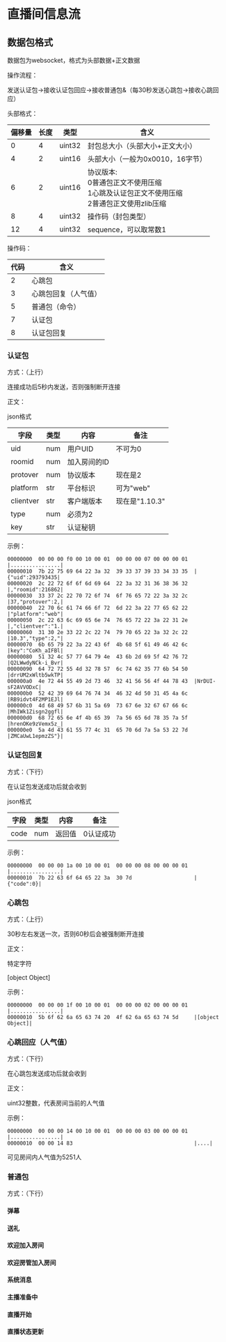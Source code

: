 # 直播间信息流

## 数据包格式

数据包为websocket，格式为头部数据+正文数据

操作流程：

发送认证包->接收认证包回应->接收普通包&（每30秒发送心跳包->接收心跳回应）

头部格式：

| 偏移量 | 长度 | 类型   | 含义                                                         |
| ------ | ---- | ------ | ------------------------------------------------------------ |
| 0      | 4    | uint32 | 封包总大小（头部大小+正文大小）                              |
| 4      | 2    | uint16 | 头部大小（一般为0x0010，16字节）                             |
| 6      | 2    | uint16 | 协议版本:<br />0普通包正文不使用压缩 <br />1心跳及认证包正文不使用压缩<br />2普通包正文使用zlib压缩 |
| 8      | 4    | uint32 | 操作码（封包类型）                                           |
| 12     | 4    | uint32 | sequence，可以取常数1                                        |

操作码：

| 代码 | 含义                 |
| ---- | -------------------- |
| 2    | 心跳包               |
| 3    | 心跳包回复（人气值） |
| 5    | 普通包（命令）       |
| 7    | 认证包               |
| 8    | 认证包回复           |

### 认证包

方式：（上行）

连接成功后5秒内发送，否则强制断开连接

正文：

json格式

| 字段      | 类型 | 内容         | 备注           |
| --------- | ---- | ------------ | -------------- |
| uid       | num  | 用户UID      | 不可为0        |
| roomid    | num  | 加入房间的ID |                |
| protover  | num  | 协议版本     | 现在是2        |
| platform  | str  | 平台标识     | 可为"web"      |
| clientver | str  | 客户端版本   | 现在是"1.10.3" |
| type      | num  | 必须为2      |                |
| key       | str  | 认证秘钥     |                |

示例：

```
00000000  00 00 00 f0 00 10 00 01  00 00 00 07 00 00 00 01  |................|
00000010  7b 22 75 69 64 22 3a 32  39 33 37 39 33 34 33 35  |{"uid":293793435|
00000020  2c 22 72 6f 6f 6d 69 64  22 3a 32 31 36 38 36 32  |,"roomid":216862|
00000030  33 37 2c 22 70 72 6f 74  6f 76 65 72 22 3a 32 2c  |37,"protover":2,|
00000040  22 70 6c 61 74 66 6f 72  6d 22 3a 22 77 65 62 22  |"platform":"web"|
00000050  2c 22 63 6c 69 65 6e 74  76 65 72 22 3a 22 31 2e  |,"clientver":"1.|
00000060  31 30 2e 33 22 2c 22 74  79 70 65 22 3a 32 2c 22  |10.3","type":2,"|
00000070  6b 65 79 22 3a 22 43 6f  4b 68 5f 61 49 46 42 6c  |key":"CoKh_aIFBl|
00000080  51 32 4c 57 77 64 79 4e  43 6b 2d 69 5f 42 76 72  |Q2LWwdyNCk-i_Bvr|
00000090  64 72 72 55 4d 32 78 57  6c 74 62 35 77 6b 54 50  |drrUM2xWltb5wkTP|
000000a0  4e 72 44 55 49 2d 73 46  32 41 56 56 4f 44 78 43  |NrDUI-sF2AVVODxC|
000000b0  52 42 39 69 64 76 74 34  46 32 4d 50 31 45 4a 6c  |RB9idvt4F2MP1EJl|
000000c0  4d 68 49 57 6b 31 5a 69  73 67 6e 32 67 67 66 6c  |MhIWk1Zisgn2ggfl|
000000d0  68 72 65 6e 4f 4b 65 39  7a 56 65 6d 78 35 7a 5f  |hrenOKe9zVemx5z_|
000000e0  5a 4d 43 61 55 77 4c 31  65 70 6d 7a 5a 53 22 7d  |ZMCaUwL1epmzZS"}|
```



### 认证包回复

方式：（下行）

在认证包发送成功后就会收到

json格式

| 字段 | 类型 | 内容   | 备注      |
| ---- | ---- | ------ | --------- |
| code | num  | 返回值 | 0认证成功 |

示例：

```
00000000  00 00 00 1a 00 10 00 01  00 00 00 08 00 00 00 01  |................|
00000010  7b 22 63 6f 64 65 22 3a  30 7d                    |{"code":0}|
```



### 心跳包

方式：（上行）

30秒左右发送一次，否则60秒后会被强制断开连接

正文：

特定字符

[object Object]

示例：

```
00000000  00 00 00 1f 00 10 00 01  00 00 00 02 00 00 00 01  |................|
00000010  5b 6f 62 6a 65 63 74 20  4f 62 6a 65 63 74 5d     |[object Object]|
```

### 心跳回应（人气值）

方式：（下行）

在心跳包发送成功后就会收到

正文：

uint32整数，代表房间当前的人气值

示例：

```
00000000  00 00 00 14 00 10 00 01  00 00 00 03 00 00 00 01  |................|
00000010  00 00 14 83                                       |....|
```

可见房间内人气值为5251人

### 普通包

方式：（下行）

#### 弹幕



#### 送礼



#### 欢迎加入房间



#### 欢迎房管加入房间



#### 系统消息



#### 主播准备中



#### 直播开始



#### 直播状态更新


